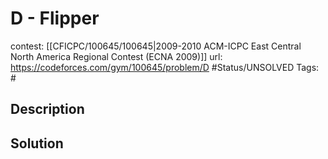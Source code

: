 # D - Flipper

contest: [[CFICPC/100645/100645|2009-2010 ACM-ICPC East Central North America Regional Contest (ECNA 2009)]]
url: https://codeforces.com/gym/100645/problem/D
#Status/UNSOLVED
Tags: #

## Description

## Solution

